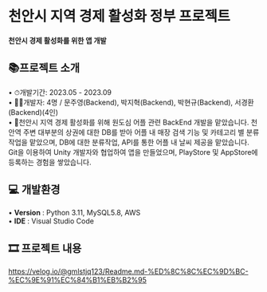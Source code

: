 <h1>천안시 지역 경제 활성화 정부 프로젝트</h1>
<h4>천안시 경제 활성화를 위한 앱 개발 </h4>

<h2>📚프로젝트 소개</h2>
• ⏱개발기간: 2023.05 - 2023.09</br>
• 👨‍🏫개발자: 4명 / 문주영(Backend), 박지혁(Backend), 박현규(Backend), 서경환(Backend)(4인)<br>
• 📃천안시 지역 경제 활성화를 위해 원도심 어플 관련 BackEnd 개발을 맡았습니다. 천안역 주변 대부분의 상권에 대한 DB를 받아 어플 내 매장 검색 기능 및 카테고리 별 분류 작업을 맡았으며, DB에 대한 분류작업, API를 통한 어플 내 날씨 제공을 맡았습니다. Git을 이용하여 Unity 개발자와 협업하여 앱을 만들었으며, PlayStore 및 AppStore에 등록하는 경험을 쌓았습니다. </br>


<h2>💻 개발환경</h2>
• <b>Version</b> : Python 3.11, MySQL5.8, AWS<br>
• <b>IDE</b> : Visual Studio Code

<h2>🎞 프로젝트 내용</h2>


https://velog.io/@gmlstjq123/Readme.md-%ED%8C%8C%EC%9D%BC-%EC%9E%91%EC%84%B1%EB%B2%95
